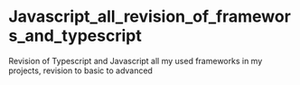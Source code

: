 # Javascript_all_revision_of_framewors_and_typescript
Revision of Typescript and Javascript all my used frameworks in my projects, revision to basic to advanced

